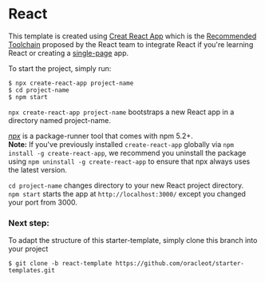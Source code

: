 # React
This template is created using [Creat React App](https://github.com/facebook/create-react-app) which is the [Recommended Toolchain](https://reactjs.org/docs/create-a-new-react-app.html#recommended-toolchains) proposed by the React team to integrate React if you're learning React or creating a [single-page](https://reactjs.org/docs/glossary.html#single-page-application) app.

To start the project, simply run:

    $ npx create-react-app project-name
    $ cd project-name
    $ npm start

`npx create-react-app project-name` bootstraps a new React app in a directory named project-name.   

_[npx](https://medium.com/@maybekatz/introducing-npx-an-npm-package-runner-55f7d4bd282b)_ is a package-runner tool that comes with npm 5.2+.   
**Note:** If you've previously installed `create-react-app` globally via `npm install -g create-react-app`, we recommend you uninstall the package using `npm uninstall -g create-react-app` to ensure that npx always uses the latest version.

`cd project-name` changes directory to your new React project directory.   
`npm start` starts the app at `http://localhost:3000/` except you changed your port from 3000.

### Next step:
To adapt the structure of this starter-template, simply clone this branch into your project

    $ git clone -b react-template https://github.com/oracleot/starter-templates.git
